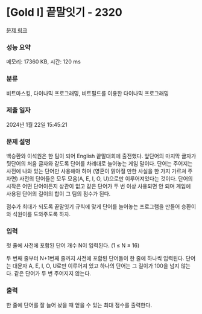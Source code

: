 # [Gold I] 끝말잇기 - 2320 

[문제 링크](https://www.acmicpc.net/problem/2320) 

### 성능 요약

메모리: 17360 KB, 시간: 120 ms

### 분류

비트마스킹, 다이나믹 프로그래밍, 비트필드를 이용한 다이나믹 프로그래밍

### 제출 일자

2024년 1월 22일 15:45:21

### 문제 설명

<p>백승환와 이석원은 한 팀이 되어 English 끝말대회에 출전했다. 앞단어의 마지막 글자가 뒷단어의 처음 글자와 같도록 단어를 차례대로 늘어놓는 게임 말이다. 단어는 주어지는 사전에 나와 있는 단어만 사용해야 하며 (영혼이 맑아질 만한 사실을 한 가지 가르쳐 주자면) 사전의 단어들은 모두 모음(A, E, I, O, U)으로만 이루어져있다는 것이다. 단어의 시작은 어떤 단어이든지 상관이 없고 같은 단어가 두 번 이상 사용되면 안 되며 게임에 사용된 단어의 길이의 합이 그 팀의 점수가 된다.</p>

<p>점수가 최대가 되도록 끝말잇기 규칙에 맞게 단어를 늘어놓는 프로그램을 만들어 승환이와 석원이를 도와주도록 하자.</p>

### 입력 

 <p>첫 줄에 사전에 포함된 단어 개수 N이 입력된다. (1 ≤ N ≤ 16)</p>

<p>두 번째 줄부터 N+1번째 줄까지 사전에 포함된 단어들이 한 줄에 하나씩 입력된다. 단어는 대문자 A, E, I, O, U로만 이루어져 있고 하나의 단어는 그 길이가 100을 넘지 않는다. 같은 단어가 두 번 주어지지 않는다.</p>

### 출력 

 <p>한 줄에 단어를 잘 늘어 놨을 때 얻을 수 있는 최대 점수를 출력한다.</p>

